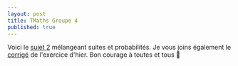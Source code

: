 ```yaml
---
layout: post
title: TMaths Groupe 4
published: true
---
```


Voici le [sujet 2](https://github.com/raveluz/raveluz.github.io/blob/master/pdf/Jour2.pdf) mélangeant suites et probabilités. Je vous joins également le [corrigé](https://github.com/raveluz/raveluz.github.io/blob/master/pdf/Correction.Jour1.pdf) de l'exercice d'hier. Bon courage à toutes et tous :punch:
